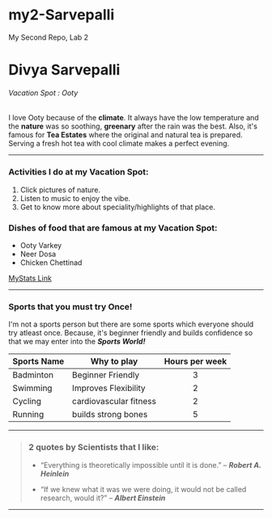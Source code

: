 # my2-Sarvepalli
My Second Repo, Lab 2
# Divya Sarvepalli
###### Vacation Spot : Ooty
I love Ooty because of the **climate**. It always have the low temperature and the **nature** was so soothing, **greenary** after the rain was the best. Also, it's famous for **Tea Estates** where the original and natural tea is prepared. Serving a fresh hot tea with cool climate makes a perfect evening.

---

### Activities I do at my Vacation Spot:
1. Click pictures of nature.
2. Listen to music to enjoy the vibe.
3. Get to know more about speciality/highlights of that place.

### Dishes of food that are famous at my Vacation Spot:
* Ooty Varkey
* Neer Dosa
* Chicken Chettinad


[MyStats Link](MyStats.md)

---

### Sports that you must try Once!
I'm not a sports person but there are some sports which everyone should try atleast once. Because, it's beginner friendly and builds confidence so that we may enter into the ***Sports World!***

| Sports Name | Why to play | Hours per week |
| --- | --- | :---: |
| Badminton | Beginner Friendly | 3 |
| Swimming | Improves Flexibility  | 2 |
| Cycling | cardiovascular fitness  | 2 |
| Running | builds strong bones | 5 |

---

> ### 2 quotes by Scientists that I like:
>
> - “Everything is theoretically impossible until it is done.” – ***Robert A. Heinlein***
>
> - “If we knew what it was we were doing, it would not be called research, would it?” – ***Albert Einstein***
>


---




